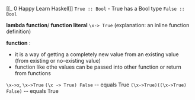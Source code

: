 [[_ 0 Happy Learn Haskell]]
`True :: Bool` - True has a Bool type
`False :: Bool`

**lambda function**/ **function literal** `\x-> True` (explanation: an inline function definition)

**function** :
- it is a way of getting a completely new value from an existing value (from existing or no-existing value)
- function like othe values can be passed into other function or return from functions

`\x->x`, `\x->True`
`(\x -> True) False` -- equals True
`(\x->True)((\x->True) False)` -- equals True









